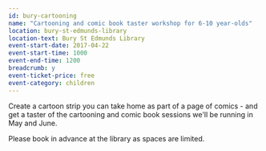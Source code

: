 ```yaml
---
id: bury-cartooning
name: "Cartooning and comic book taster workshop for 6-10 year-olds"
location: bury-st-edmunds-library
location-text: Bury St Edmunds Library
event-start-date: 2017-04-22
event-start-time: 1000
event-end-time: 1200
breadcrumb: y
event-ticket-price: free
event-category: children
---
```


Create a cartoon strip you can take home as part of a page of comics - and get a taster of the cartooning and comic book sessions we'll be running in May and June.

Please book in advance at the library as spaces are limited.
